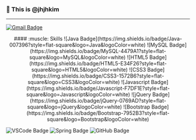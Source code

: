 ### 👋 This is @jhjhkim
- - -

[![Gmail Badge](https://img.shields.io/badge/Gmail-EA4335?style=flat-square&logo=Gmail&logoColor=white&link=mailto:jihyun.kim.cd@gmail.com)](mailto:jihyun.kim.cd@gmail.com)

<p align="center">
#### :muscle: Skills
![Java Badge](https://img.shields.io/badge/Java-007396?style=flat-square&logo=Java&logoColor=white)
![MySQL Badge](https://img.shields.io/badge/MySQL-4479A1?style=flat-square&logo=MySQL&logoColor=white)
![HTML5 Badge](https://img.shields.io/badge/HTML5-E34F26?style=flat-square&logo=HTML5&logoColor=white)
![CSS3 Badge](https://img.shields.io/badge/CSS3-1572B6?style=flat-square&logo=CSS3&logoColor=white)
![Javascript Badge](https://img.shields.io/badge/Javascript-F7DF1E?style=flat-square&logo=Javascript&logoColor=white)
![jQuery Badge](https://img.shields.io/badge/jQuery-0769AD?style=flat-square&logo=jQuery&logoColor=white)
![Bootstrap Badge](https://img.shields.io/badge/Bootstrap-7952B3?style=flat-square&logo=Bootstrap&logoColor=white)

![VSCode Badge](https://img.shields.io/badge/Visual%20Studio%20Code-007ACC?style=flat-square&logo=Visual%20Studio%20Code&logoColor=white)
![Spring Badge](https://img.shields.io/badge/Spring-6DB33F?style=flat-square&logo=Spring&logoColor=white)
![GitHub Badge](https://img.shields.io/badge/GitHub-181717?style=flat-square&logo=GitHub&logoColor=white)
</p>
